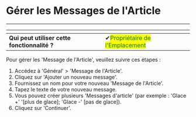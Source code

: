 # Gérer les Messages de l'Article

------

<table data-card-size="large" data-view="cards" data-full-width="false"><thead><tr><th></th><th></th><th></th></tr></thead><tbody><tr><td><strong>Qui peut utiliser cette fonctionnalité ?</strong></td><td><span data-gb-custom-inline data-tag="emoji" data-code="2714">✔</span><mark style="color:green;">Propriétaire de l'Emplacement</mark></td><td></td></tr></tbody></table>

Pour gérer les 'Message de l'Article', veuillez suivre ces étapes :

1. Accédez à 'Général' > 'Message de l'Article'.
2. Cliquez sur 'Ajouter un nouveau message'.
3. Fournissez un nom pour votre nouveau 'Message de l'Article'.
4. Tapez le texte de votre nouveau message.
5. Vous pouvez créer plusieurs 'Messages d'article' (par exemple : 'Glace +' '[plus de glace]; 'Glace -' [pas de glace]).
6. Cliquez sur 'Continuer'.
